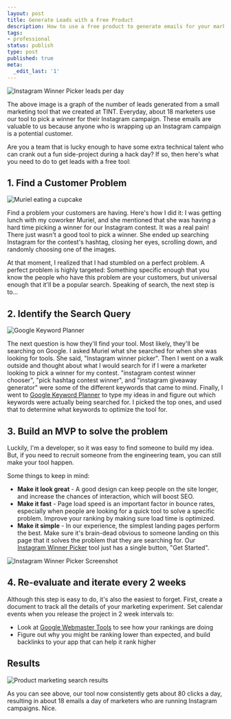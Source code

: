 ```yaml
---
layout: post
title: Generate Leads with a Free Product
description: How to use a free product to generate emails for your marketing.
tags:
- professional
status: publish
type: post
published: true
meta:
  _edit_last: '1'
---
```


![Instagram Winner Picker leads per day](https://draftin.com:443/images/49618?token=K-1t--xPImFqb8W5z3gdYGQfVeS5M64uY5DZMAQhcpxyjPRhMPsH9Pkg5zBwJaOMA2XaeTf82rlpskgO9JRzgME) 

The above image is a graph of the number of leads generated from a small marketing tool that we created at TINT. Everyday, about 18 marketers use our tool to pick a winner for their Instagram campaign. These emails are valuable to us because anyone who is wrapping up an Instagram campaign is a potential customer.

Are you a team that is lucky enough to have some extra technical talent who can crank out a fun side-project during a hack day? If so, then here's what you need to do to get leads with a free tool:

## 1. Find a Customer Problem

![Muriel eating a cupcake](https://draftin.com:443/images/51093?token=DR0AtUZcrj0pXrA8sS7eBXFneTkDARkZyfswlAkV5pqvFdLONVXPKDwdVF16GITEJXddFX6fVvjZHnZ1hbLcHFk) 

Find a problem your customers are having. Here's how I did it: I was getting lunch with my coworker Muriel, and she mentioned that she was having a hard time picking a winner for our Instagram contest. It was a real pain! There just wasn't a good tool to pick a winner. She ended up searching Instagram for the contest's hashtag, closing her eyes, scrolling down, and randomly choosing one of the images.

At that moment, I realized that I had stumbled on a perfect problem. A perfect problem is highly targeted: Something specific enough that you know the people who have this problem are your customers, but universal enough that it'll be a popular search. Speaking of search, the next step is to...

## 2. Identify the Search Query

![Google Keyword Planner](https://draftin.com:443/images/51094?token=VWxOjhP2P3yK61f7CJTN8lgJwMnT74fQq1yRdee2EQddn-zk1mDoIkxVTOKNLCQX4gEds1mVuEG_d1-AgIp3cQ8) 

The next question is how they'll find your tool. Most likely, they'll be searching on Google. I asked Muriel what she searched for when she was looking for tools. She said, "Instagram winner picker". Then I went on a walk outside and thought about what I would search for if I were a marketer looking to pick a winner for my contest. "instagram contest winner chooser", "pick hashtag contest winner", and "instagram giveaway generator" were some of the different keywords that came to
mind. Finally, I went to [Google Keyword Planner](adwords.google.com/ko/KeywordPlanner/Home) to type my ideas in and figure out which keywords were actually being searched for. I picked the top ones, and used that to determine what keywords to optimize the tool for.

## 3. Build an MVP to solve the problem

Luckily, I'm a developer, so it was easy to find someone to build my idea. But, if you need to recruit someone from the engineering team, you can still make your tool happen. 

Some things to keep in mind:
* **Make it look great** - A good design can keep people on the site longer, and increase the chances of interaction, which will boost SEO.
* **Make it fast** - Page load speed is an important factor in bounce rates, especially when people are looking for a quick tool to solve a specific problem. Improve your ranking by making sure load time is optimized.
* **Make it simple** - In our experience, the simplest landing pages perform the best. Make sure it's brain-dead obvious to someone landing on this page that it solves the problem that they are searching for. Our [Instagram Winner Picker](https://www.tintup.com/m/hashtag_contest_winner_picker) tool just has a single button, "Get Started".

![Instagram Winner Picker Screenshot](https://draftin.com:443/images/51096?token=-dQ6m_BKAm39zzNbYLQOhaZ8vZa4NjLYO1gaLL4U46P711t3Z26jmFY58O7zJQorKNjI7114zYIBAm8OKFInAAw) 


## 4. Re-evaluate and iterate every 2 weeks

Although this step is easy to do, it's also the easiest to forget. First, create a document to track all the details of your marketing experiment. Set calendar events when you release the project in 2 week intervals to:
* Look at [Google Webmaster Tools](https://www.google.com/webmasters/tools/search-analytics) to see how your rankings are doing
* Figure out why you might be ranking lower than expected, and build backlinks to your app that can help it rank higher


## Results

![Product marketing search results](https://draftin.com:443/images/51092?token=_m6tf7riITTQ-C3rwY5g2wq3KcFbbSB-rppm1Ve3tw-WsC3ZFonYPNwZ9A12XwxTdHrIS32XLlTQefaXYAl0dU8) 

As you can see above, our tool now consistently gets about 80 clicks a day, resulting in about 18 emails a day of marketers who are running Instagram campaigns. Nice.

